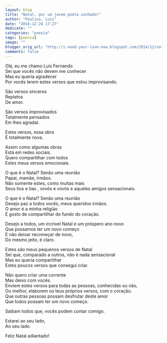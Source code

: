 ```yaml
---
layout: blog
title: "Natal, por um jovem poeta sonhador"
author: "Paulino, Luís"
date: "2014-12-24 17:27"
dedicate: ""
categories: "poesia"
tags: [poesia]
image: ""
blogger_orig_url: "http://i-need-your-love-now.blogspot.com/2014/12/natal-por-um-jovem-poeta-sonhador.html"
comments: false
---
```


Olá, eu me chamo Luís Fernando\
Sei que vocês não devem me conhecer\
Mas eu queria agradecer\
Por vocês lerem estes versos que estou improvisando.

São versos sinceros\
Repletos\
De amor.

São versos improvisados\
Totalmente pensados\
Em lhes agradar.

Estes versos, essa obra\
É totalmente nova.

Assim como algumas obras\
Está em redes sociais.\
Quero compartilhar com todos\
Estes meus versos emocionais.

O que é o Natal? Senão uma reunião\
Papai, mamãe, irmãos.\
Não somente estes, como muitas mais\
Seus tios e tias , vovôs e vovós e aqueles amigos sensacionais.

O que é o Natal? Senão uma reunião\
Desejo paz a todos vocês, meus queridos irmãos.\
O amor é a minha religião\
E gosto de compartilhar do fundo do coração.

Desejo a todos, um incrível Natal e um próspero ano novo\
Que possamos ter um novo começo\
E não deixar recomeçar de novo,\
Do mesmo jeito, é claro.

Estes são meus pequenos versos de Natal\
Sei que, comparado a outros, não é nada sensacional\
Mas eu queria compartilhar\
Estes poucos versos que consegui criar.

Não quero criar uma corrente\
Mas deixo com vocês.\
Enviem estes versos para todas as pessoas, conhecidas ou não,\
Ou melhor, elaborem os teus próprios versos, com o coração.\
Que outras pessoas possam desfrutar deste amor\
Que todos possam ter um novo começo.

Saibam todos que, vocês podem contar comigo.

Estarei ao seu lado,\
Ao seu lado.

Feliz Natal adiantado!
